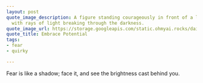 ```yaml
---
layout: post
quote_image_description: A figure standing courageously in front of a looming shadow,
  with rays of light breaking through the darkness.
quote_image_url: https://storage.googleapis.com/static.ohmyai.rocks/daily/2024-05-27.jpg
quote_title: Embrace Potential
tags:
- fear
- quirky

---
```


Fear is like a shadow; face it, and see the brightness cast behind you.